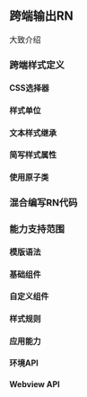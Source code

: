 ## 跨端输出RN
大致介绍

### 跨端样式定义

#### CSS选择器

#### 样式单位

#### 文本样式继承

#### 简写样式属性

#### 使用原子类

### 混合编写RN代码

### 能力支持范围

#### 模版语法

#### 基础组件

#### 自定义组件

#### 样式规则

#### 应用能力

#### 环境API

#### Webview API





